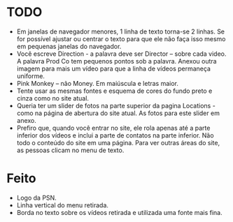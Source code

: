 # TODO

- Em janelas de navegador menores, 1 linha de texto torna-se 2 linhas. Se for possível ajustar ou centrar o texto para que ele não faça isso mesmo em pequenas janelas do navegador.
- Você escreve Direction - a palavra deve ser Director – sobre cada video. A palavra Prod Co tem pequenos pontos sob a palavra. Anexou outra imagem para mais um vídeo para que a linha de vídeos permaneça uniforme.
- Pink Monkey – não Money. Em maiúscula e letras maior.
- Tente usar as mesmas fontes e esquema de cores do fundo preto e cinza como no site atual.
- Queria ter um slider de fotos na parte superior da pagina Locations - como na página de abertura do site atual. As fotos para este slider em anexo.
- Prefiro que, quando você entrar no site, ele rola apenas até a parte inferior dos vídeos e inclui a parte de contatos na parte inferior. Não todo o conteúdo do site em uma página. Para ver outras áreas do site, as pessoas clicam no menu de texto.

# Feito

- Logo da PSN.
- Linha vertical do menu retirada.
- Borda no texto sobre os vídeos retirada e utilizada uma fonte mais fina.
